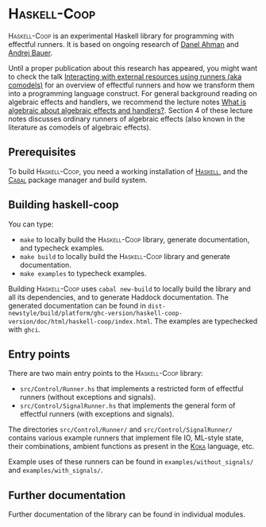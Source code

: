 # <span style="font-variant:small-caps;">Haskell-Coop</span>

<span style="font-variant:small-caps;">Haskell-Coop</span> is an experimental Haskell library for programming with effectful runners. It is based on
ongoing research of [Danel Ahman](https://danel.ahman.ee) and [Andrej Bauer](http://www.andrej.com).

Until a proper publication about this research has appeared, you might want to check the
talk [Interacting with external resources using runners (aka comodels)](https://danel.ahman.ee/talks/chocola19.pdf)
for an overview of effectful runners and how we transform them into a programming language construct.
For general background reading on algebraic effects and handlers, we recommend the lecture
notes [What is algebraic about algebraic effects and handlers?](https://arxiv.org/abs/1807.05923).
Section 4 of these lecture notes discusses ordinary runners of algebraic effects (also known in the
literature as comodels of algebraic effects).

## Prerequisites

To build <span style="font-variant:small-caps;">Haskell-Coop</span>, you need a working installation
of [<span style="font-variant:small-caps;">Haskell</span>](https://www.haskell.org/platform/), 
and the [<span style="font-variant:small-caps;">Cabal</span>](https://www.haskell.org/cabal/) package manager and build system.

## Building haskell-coop

You can type:

- `make` to locally build the <span style="font-variant:small-caps;">Haskell-Coop</span> library, 
  generate documentation, and typecheck examples.
- `make build` to locally build the <span style="font-variant:small-caps;">Haskell-Coop</span>
   library and generate documentation.
- `make examples` to typecheck examples.

Building <span style="font-variant:small-caps;">Haskell-Coop</span> uses `cabal new-build` to locally
build the library and all its dependencies, and to generate Haddock documentation. The generated documentation
can be found in `dist-newstyle/build/platform/ghc-version/haskell-coop-version/doc/html/haskell-coop/index.html`.
The examples are typechecked with `ghci`.

## Entry points

There are two main entry points to the <span style="font-variant:small-caps;">Haskell-Coop</span> library:

- `src/Control/Runner.hs` that implements a restricted form of effectful runners (without exceptions and signals). 
- `src/Control/SignalRunner.hs` that implements the general form of effectful runners (with exceptions and signals).

The directories `src/Control/Runner/` and `src/Control/SignalRunner/` contains various example 
runners that implement file IO, ML-style state, their combinations, ambient functions as present 
in the [<span style="font-variant:small-caps;">Koka</span>](https://github.com/koka-lang/koka) language, etc.

Example uses of these runners can be found in `examples/without_signals/` and `examples/with_signals/`.

## Further documentation

Further documentation of the library can be found in individual modules.

